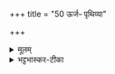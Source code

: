 +++
title = "50 ऊर्जᳶ पृथिव्या"

+++


<details><summary>मूलम्</summary>

ऊ॒र्जᳶ पृ॑थि॒व्या अध्युत्थि॑तो ऽसि ।  
वन॑स्पते श॒तव॑ल्शो॒ विरो॑ह ।  
त्वया॑ व॒यम् इष॒म् ऊर्ज॒म् मद॑न्तः ।   
रा॒यस्पोषे॑ण॒ समि॒षा म॑देम ।
</details>

<details><summary>भट्टभास्कर-टीका</summary>

हे वनस्पते! ऊर्जः अन्नमर्थाद्धेतोः रसाद्वा । पृथिव्या अधि उत्थितोसि उपरि प्ररूढोसि । स त्वमस्माभिच्छिन्नोपि शतवल्शाः बहुप्ररोहो विरोह । वयं च त्वया हेतुना इषमूर्जं च इषा अन्नेन वा मदन्तः माद्यन्तः । यद्वा - मदन्तः कर्मद्वारेण भजमानाः । मन्दतेर्गतिकर्मणः व्यत्ययेन नुमभावः परस्मैपदं च । रायो धनस्य पुष्ट्या इषा अन्नेन च सम्मदेम सम्यक् मोदेमहि ॥
</details>